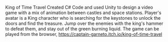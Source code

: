 King of Time Travel
Created C# Code and used Unity to design a video game with a mix of animation between castles and space stations. Player's avatar is a King character who is searching for the keystones to unlock the doors and find the treasure. Jump over the enemies with the king's hammer to defeat them, and stay out of the green burning liquid. The game can be played from the browser, https://captain-garneto.itch.io/king-of-time-travel
